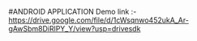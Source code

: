 #ANDROID APPLICATION
Demo link :-https://drive.google.com/file/d/1cWsqnwo452ukA_Ar-gAwSbm8DiRlPY_Y/view?usp=drivesdk
